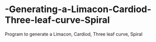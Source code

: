 # -Generating-a-Limacon-Cardiod-Three-leaf-curve-Spiral
 Program to generate a Limacon, Cardiod, Three leaf curve, Spiral
